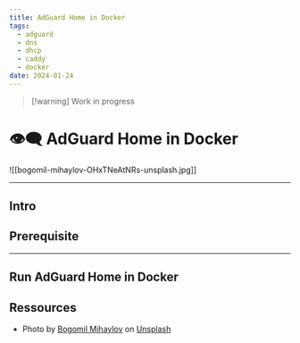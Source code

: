 ```yaml
---
title: AdGuard Home in Docker
tags:
  - adguard
  - dns
  - dhcp
  - caddy
  - docker
date: 2024-01-24
---
```

> [!warning] Work in progress
# 👁️‍🗨️ AdGuard Home in Docker

![[bogomil-mihaylov-OHxTNeAtNRs-unsplash.jpg]]

---

## Intro



## Prerequisite


---

## Run AdGuard Home in Docker


## Ressources

- Photo by [Bogomil Mihaylov](https://unsplash.com/@bogomi?utm_content=creditCopyText&utm_medium=referral&utm_source=unsplash) on [Unsplash](https://unsplash.com/photos/red-and-white-stop-road-sign-near-green-tree-OHxTNeAtNRs?utm_content=creditCopyText&utm_medium=referral&utm_source=unsplash)